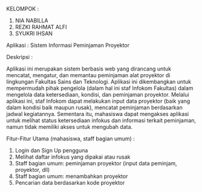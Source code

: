 KELOMPOK : 
1. NIA NABILLA
2. REZKI RAHMAT ALFI
3. SYUKRI IHSAN

Aplikasi : Sistem Informasi Peminjaman Proyektor

Deskripsi :

Aplikasi ini merupakan sistem berbasis web yang dirancang untuk mencatat, mengatur, dan memantau peminjaman alat proyektor di lingkungan Fakultas Sains dan Teknologi. Aplikasi ini dikembangkan untuk mempermudah pihak pengelola (dalam hal ini staf Infokom Fakultas) dalam mengelola data ketersediaan, kondisi, dan peminjaman proyektor. Melalui aplikasi ini, staf Infokom dapat melakukan input data proyektor (baik yang dalam kondisi baik maupun rusak), mencatat peminjaman berdasarkan jadwal kegiatannya. Sementara itu, mahasiswa dapat mengakses aplikasi untuk melihat status ketersediaan infokus dan informasi terkait peminjaman, namun tidak memiliki akses untuk mengubah data.

Fitur-Fitur Utama (mahasiswa, staff bagian umum) :
1. Login dan Sign Up pengguna 
2. Melihat daftar infokus yang dipakai atau rusak 
3. Staff bagian umum: peminjaman proyektor (input data peminjam, proyektor, dll) 
4. Staff bagian umum: menambahkan proyektor
5. Pencarian data berdasarkan kode proyektor



